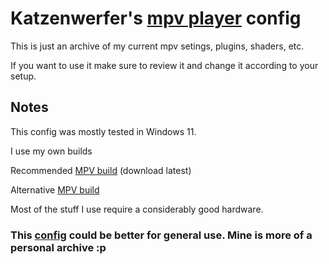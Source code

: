 # Katzenwerfer's [mpv player](https://github.com/mpv-player/mpv) config

This is just an archive of my current mpv setings, plugins, shaders, etc.

If you want to use it make sure to review it and change it according to your setup.

## Notes

This config was mostly tested in Windows 11.

I use my own builds

Recommended [MPV build](https://sourceforge.net/projects/mpv-player-windows/files/64bit/) (download latest)

Alternative [MPV build](https://jeremylee.sh/bins/mpv.7z)

Most of the stuff I use require a considerably good hardware.

### This [config](https://github.com/Tsubajashi/mpv-settings) could be better for general use. Mine is more of a personal archive :p
